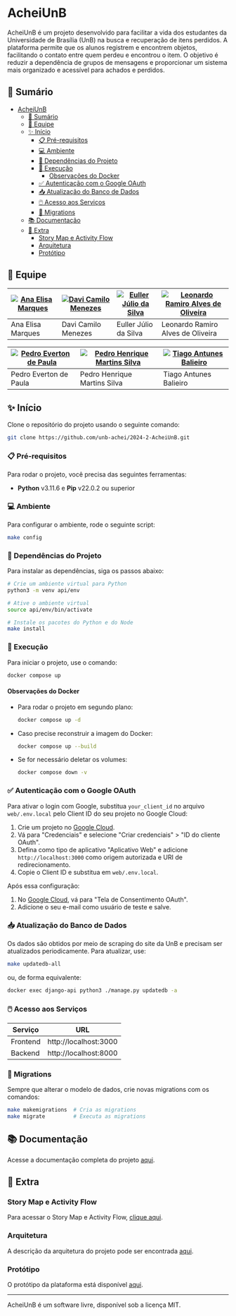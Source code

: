# AcheiUnB

AcheiUnB é um projeto desenvolvido para facilitar a vida dos estudantes da Universidade de Brasília (UnB) na busca e recuperação de itens perdidos. A plataforma permite que os alunos registrem e encontrem objetos, facilitando o contato entre quem perdeu e encontrou o item. O objetivo é reduzir a dependência de grupos de mensagens e proporcionar um sistema mais organizado e acessível para achados e perdidos.

## 📝 Sumário

- [AcheiUnB](#acheiunb)
  - [📝 Sumário](#-sumário)
  - [👥 Equipe](#-equipe)
  - [✨ Início](#-início)
    - [📋 Pré-requisitos](#-pré-requisitos)
    - [💻 Ambiente](#-ambiente)
    - [📁 Dependências do Projeto](#-dependências-do-projeto)
    - [💾 Execução](#-execução)
      - [Observações do Docker](#observações-do-docker)
    - [✅ Autenticação com o Google OAuth](#-autenticação-com-o-google-oauth)
    - [📥 Atualização do Banco de Dados](#-atualização-do-banco-de-dados)
    - [🖱️ Acesso aos Serviços](#️-acesso-aos-serviços)
    - [📍 Migrations](#-migrations)
  - [📚 Documentação](#-documentação)
  - [📎 Extra](#-extra)
    - [Story Map e Activity Flow](#story-map-e-activity-flow)
    - [Arquitetura](#arquitetura)
    - [Protótipo](#protótipo)

## 👥 Equipe

| [![Ana Elisa Marques](https://avatars.githubusercontent.com/u/78448515?v=4)](https://github.com/anaelisaramos) | [![Davi Camilo Menezes](https://avatars.githubusercontent.com/u/144080784?v=4)](https://github.com/DaviCamilo23) | [![Euller Júlio da Silva](https://avatars.githubusercontent.com/u/125329742?v=4)](https://github.com/potatoyz908) | [![Leonardo Ramiro Alves de Oliveira](https://avatars.githubusercontent.com/u/144712954?v=4)](https://github.com/leoramiroo) |
|-------------------------------------------------------------|-----------------------------------------------------------|-----------------------------------------------------------|-----------------------------------------------------------|
| Ana Elisa Marques | Davi Camilo Menezes | Euller Júlio da Silva | Leonardo Ramiro Alves de Oliveira |

| [![Pedro Everton de Paula](https://avatars.githubusercontent.com/u/117595816?v=4)](https://github.com/pedroeverton217) | [![Pedro Henrique Martins Silva](https://avatars.githubusercontent.com/u/142694744?v=4)](https://github.com/314dro) | [![Tiago Antunes Balieiro](https://avatars.githubusercontent.com/u/143669941?v=4)](https://github.com/TiagoBalieiro) | 
|-------------------------------------------------------------|-----------------------------------------------------------|-----------------------------------------------------------|
| Pedro Everton de Paula | Pedro Henrique Martins Silva | Tiago Antunes Balieiro |


## ✨ Início

Clone o repositório do projeto usando o seguinte comando:

```bash
git clone https://github.com/unb-achei/2024-2-AcheiUnB.git
```

### 📋 Pré-requisitos

Para rodar o projeto, você precisa das seguintes ferramentas:

- **Python** v3.11.6 e **Pip** v22.0.2 ou superior

### 💻 Ambiente

Para configurar o ambiente, rode o seguinte script:

```bash
make config
```

### 📁 Dependências do Projeto

Para instalar as dependências, siga os passos abaixo:

```bash
# Crie um ambiente virtual para Python
python3 -m venv api/env

# Ative o ambiente virtual
source api/env/bin/activate

# Instale os pacotes do Python e do Node
make install
```

### 💾 Execução

Para iniciar o projeto, use o comando:

```bash
docker compose up
```

#### Observações do Docker

- Para rodar o projeto em segundo plano:

  ```bash
  docker compose up -d
  ```

- Caso precise reconstruir a imagem do Docker:

  ```bash
  docker compose up --build
  ```

- Se for necessário deletar os volumes:

  ```bash
  docker compose down -v
  ```

### ✅ Autenticação com o Google OAuth

Para ativar o login com Google, substitua `your_client_id` no arquivo `web/.env.local` pelo Client ID do seu projeto no Google Cloud:

1. Crie um projeto no [Google Cloud](https://console.cloud.google.com/).
2. Vá para "Credenciais" e selecione "Criar credenciais" > "ID do cliente OAuth".
3. Defina como tipo de aplicativo "Aplicativo Web" e adicione `http://localhost:3000` como origem autorizada e URI de redirecionamento.
4. Copie o Client ID e substitua em `web/.env.local`.

Após essa configuração:

1. No [Google Cloud](https://console.cloud.google.com/), vá para "Tela de Consentimento OAuth".
2. Adicione o seu e-mail como usuário de teste e salve.

### 📥 Atualização do Banco de Dados

Os dados são obtidos por meio de scraping do site da UnB e precisam ser atualizados periodicamente. Para atualizar, use:

```bash
make updatedb-all
```

ou, de forma equivalente:

```bash
docker exec django-api python3 ./manage.py updatedb -a
```

### 🖱️ Acesso aos Serviços

| Serviço    | URL                     |
|------------|--------------------------|
| Frontend   | http://localhost:3000    |
| Backend    | http://localhost:8000    |

### 📍 Migrations

Sempre que alterar o modelo de dados, crie novas migrations com os comandos:

```bash
make makemigrations  # Cria as migrations
make migrate         # Executa as migrations
```

## 📚 Documentação

Acesse a documentação completa do projeto [aqui](https://github.com/unb-achei/2024-2-AcheiUnB/wiki).

## 📎 Extra

### Story Map e Activity Flow

Para acessar o Story Map e Activity Flow, [clique aqui](https://github.com/unb-achei/2024-2-AcheiUnB/wiki/Story-Map).

### Arquitetura

A descrição da arquitetura do projeto pode ser encontrada [aqui](https://www.figma.com/board/ai5E0akKD2yDr9FfnW9k4l/Prot%C3%B3tipo-de-Arquitetura?node-id=0-1&t=19ErTsypFap1Nvl9-1).

### Protótipo

O protótipo da plataforma está disponível [aqui](https://github.com/unb-achei/2024-2-AcheiUnB/wiki/Protótipo).

---

AcheiUnB é um software livre, disponível sob a licença MIT.
```
